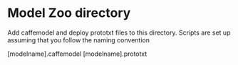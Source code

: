 Model Zoo directory
===================

Add caffemodel and deploy prototxt files to this directory.
Scripts are set up assuming that you follow the naming convention

[modelname].caffemodel
[modelname].prototxt
